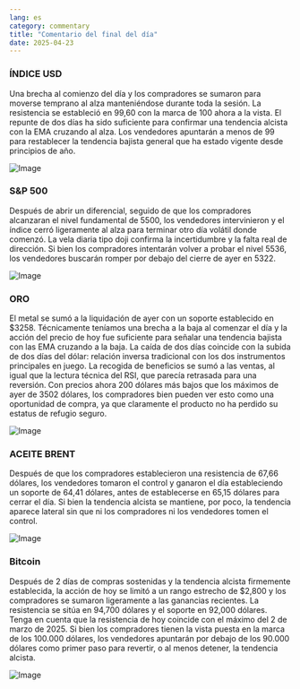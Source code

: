 ```yaml
---
lang: es
category: commentary
title: "Comentario del final del día"
date: 2025-04-23
---
```


### ÍNDICE USD

Una brecha al comienzo del día y los compradores se sumaron para moverse temprano al alza manteniéndose durante toda la sesión. La resistencia se estableció en 99,60 con la marca de 100 ahora a la vista. El repunte de dos días ha sido suficiente para confirmar una tendencia alcista con la EMA cruzando al alza. Los vendedores apuntarán a menos de 99 para restablecer la tendencia bajista general que ha estado vigente desde principios de año.

![Image](https://markleighedu.github.io/img/Apr-2025/23-Apr-2025/usdindex.jpg)

### S&P 500

Después de abrir un diferencial, seguido de que los compradores alcanzaran el nivel fundamental de 5500, los vendedores intervinieron y el índice cerró ligeramente al alza para terminar otro día volátil donde comenzó. La vela diaria tipo doji confirma la incertidumbre y la falta real de dirección. Si bien los compradores intentarán volver a probar el nivel 5536, los vendedores buscarán romper por debajo del cierre de ayer en 5322.

![Image](https://markleighedu.github.io/img/Apr-2025/23-Apr-2025/sp500.jpg)

### ORO

El metal se sumó a la liquidación de ayer con un soporte establecido en $3258. Técnicamente teníamos una brecha a la baja al comenzar el día y la acción del precio de hoy fue suficiente para señalar una tendencia bajista con las EMA cruzando a la baja. La caída de dos días coincide con la subida de dos días del dólar: relación inversa tradicional con los dos instrumentos principales en juego. La recogida de beneficios se sumó a las ventas, al igual que la lectura técnica del RSI, que parecía retrasada para una reversión. Con precios ahora 200 dólares más bajos que los máximos de ayer de 3502 dólares, los compradores bien pueden ver esto como una oportunidad de compra, ya que claramente el producto no ha perdido su estatus de refugio seguro.

![Image](https://markleighedu.github.io/img/Apr-2025/23-Apr-2025/gold.jpg)

### ACEITE BRENT

Después de que los compradores establecieron una resistencia de 67,66 dólares, los vendedores tomaron el control y ganaron el día estableciendo un soporte de 64,41 dólares, antes de establecerse en 65,15 dólares para cerrar el día. Si bien la tendencia alcista se mantiene, por poco, la tendencia aparece lateral sin que ni los compradores ni los vendedores tomen el control.

![Image](https://markleighedu.github.io/img/Apr-2025/23-Apr-2025/brentoil.jpg)

### Bitcoin

Después de 2 días de compras sostenidas y la tendencia alcista firmemente establecida, la acción de hoy se limitó a un rango estrecho de $2,800 y los compradores se sumaron ligeramente a las ganancias recientes. La resistencia se sitúa en 94,700 dólares y el soporte en 92,000 dólares. Tenga en cuenta que la resistencia de hoy coincide con el máximo del 2 de marzo de 2025. Si bien los compradores tienen la vista puesta en la marca de los 100.000 dólares, los vendedores apuntarán por debajo de los 90.000 dólares como primer paso para revertir, o al menos detener, la tendencia alcista.

![Image](https://markleighedu.github.io/img/Apr-2025/23-Apr-2025/bitcoin.jpg)

